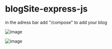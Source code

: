 # blogSite-express-js

in the adress bar add "/compose" to add your blog

![image](https://github.com/isayanpal/blogSite-express-js/assets/102523492/e87f9c72-1a7a-4d07-9d5c-4c7c144803ba)


![image](https://github.com/isayanpal/blogSite-express-js/assets/102523492/e1fa287c-1eae-42a1-a5ed-38cea3caf8c8)
